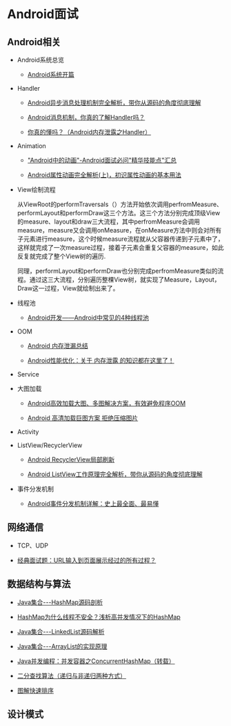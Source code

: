 # Android面试
## Android相关
- Android系统总览
	- [Android系统开篇](gityuan.com/android/)

- Handler
	- [Android异步消息处理机制完全解析，带你从源码的角度彻底理解](https://blog.csdn.net/sinyu890807/article/details/9991569)

	- [Android消息机制，你真的了解Handler吗？](www.10tiao.com/html/227/201711/2650241824/1.html)
	- [你真的懂吗？（Android内存泄露之Handler）](https://blog.csdn.net/vv_bug/article/details/52765990)
- Animation
	- ["Android中的动画"-Android面试必问"精华技能点"汇总](https://blog.csdn.net/nzfxx/article/details/51919128)

	
	- [Android属性动画完全解析(上)，初识属性动画的基本用法](https://blog.csdn.net/sinyu890807/article/details/43536355)
- View绘制流程
	
	从ViewRoot的performTraversals（）方法开始依次调用perfromMeasure、performLayout和performDraw这三个方法。这三个方法分别完成顶级View的measure、layout和draw三大流程，其中perfromMeasure会调用measure，measure又会调用onMeasure，在onMeasure方法中则会对所有子元素进行measure，这个时候measure流程就从父容器传递到子元素中了，这样就完成了一次measure过程，接着子元素会重复父容器的measure，如此反复就完成了整个View树的遍历.

	同理，performLayout和performDraw也分别完成perfromMeasure类似的流程。通过这三大流程，分别遍历整棵View树，就实现了Measure，Layout，Draw这一过程，View就绘制出来了。

- 线程池
	- [Android开发——Android中常见的4种线程池](https://blog.csdn.net/seu_calvin/article/details/52415337)
- OOM
	- [Android 内存泄漏总结](https://blog.csdn.net/u010687392/article/details/49909477)

	- [Android性能优化：关于 内存泄露 的知识都在这里了！](https://www.jianshu.com/p/97fb764f2669)
- Service 	
- 大图加载
	- [Android高效加载大图、多图解决方案，有效避免程序OOM](https://blog.csdn.net/sinyu890807/article/details/9316683)

	- [Android 高清加载巨图方案 拒绝压缩图片](https://blog.csdn.net/lmj623565791/article/details/49300989)
- Activity
- ListView/RecyclerView
	- [Android RecyclerView局部刷新](https://blog.csdn.net/qq15357971925/article/details/78043332) 

	- [Android ListView工作原理完全解析，带你从源码的角度彻底理解](https://blog.csdn.net/guolin_blog/article/details/44996879)
- 事件分发机制
	- [Android事件分发机制详解：史上最全面、最易懂](https://www.jianshu.com/p/38015afcdb58)

## 网络通信
- TCP、UDP

- [经典面试题：URL输入到页面展示经过的所有过程？](https://www.jianshu.com/p/184ebd448c7f?mType=Group)

## 数据结构与算法
- [Java集合---HashMap源码剖析](https://www.cnblogs.com/ITtangtang/p/3948406.html)

- [HashMap为什么线程不安全？浅析高并发情况下的HashMap](https://blog.csdn.net/V_Axis/article/details/78604505)
- [Java集合---LinkedList源码解析](https://www.cnblogs.com/ITtangtang/p/3948610.html)
- [Java集合---ArrayList的实现原理](https://www.cnblogs.com/ITtangtang/p/3948610.html)
- [Java并发编程：并发容器之ConcurrentHashMap（转载）](http://www.cnblogs.com/dolphin0520/p/3932905.html)
- [二分查找算法（递归与非递归两种方式）](https://blog.csdn.net/lovesummerforever/article/details/24588989)
- [图解快速排序](http://www.cnblogs.com/MOBIN/p/4681369.html)

## 设计模式

